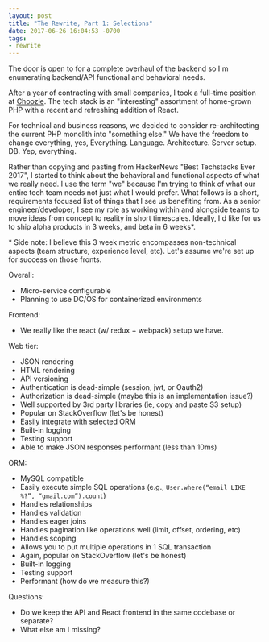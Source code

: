 ```yaml
---
layout: post
title: "The Rewrite, Part 1: Selections"
date: 2017-06-26 16:04:53 -0700
tags:
- rewrite
---
```


The door is open to for a complete overhaul of the backend so I'm enumerating
backend/API functional and behavioral needs.

<!--more-->

After a year of contracting with small companies, I took a full-time position
at [Choozle](https://choozle.com). The tech stack is an "interesting"
assortment of home-grown PHP with a recent and refreshing addition of React.


For technical and business reasons, we decided to consider re-architecting the
current PHP monolith into "something else." We have the freedom
to change everything, yes, Everything. Language. Architecture. Server setup. DB.
Yep, everything.

Rather than copying and pasting from HackerNews "Best Techstacks Ever 2017", I started
to think about the behavioral and functional aspects of what we really need. I
use the term "we" because I'm trying to think of what our entire tech team needs
not just what I would prefer. What follows is a short, requirements focused list
of things that I see us benefiting from. As a senior engineer/developer, I see my
role as working within and alongside teams to move ideas from concept to reality
in short timescales. Ideally, I'd like for us to ship alpha products in 3 weeks,
and beta in 6 weeks*.

\* Side note: I believe this 3 week metric encompasses non-technical aspects
(team structure, experience level, etc). Let's assume we're set up for success
on those fronts.

Overall:
- Micro-service configurable
- Planning to use DC/OS for containerized environments

Frontend:
- We really like the react (w/ redux + webpack) setup we have.

Web tier:
- JSON rendering
- HTML rendering
- API versioning
- Authentication is dead-simple (session, jwt, or Oauth2)
- Authorization is dead-simple (maybe this is an implementation issue?)
- Well supported by 3rd party libraries (ie, copy and paste S3 setup)
- Popular on StackOverflow (let's be honest)
- Easily integrate with selected ORM
- Built-in logging
- Testing support
- Able to make JSON responses performant (less than 10ms)

ORM:
- MySQL compatible
- Easily execute simple SQL operations (e.g., `User.where(“email LIKE %?”, “gmail.com”).count`)
- Handles relationships
- Handles validation
- Handles eager joins
- Handles pagination like operations well (limit, offset, ordering, etc)
- Handles scoping
- Allows you to put multiple operations in  1 SQL transaction
- Again, popular on StackOverflow (let's be honest)
- Built-in logging
- Testing support
- Performant (how do we measure this?)

Questions:
- Do we keep the API and React frontend in the same codebase or separate?
- What else am I missing?
